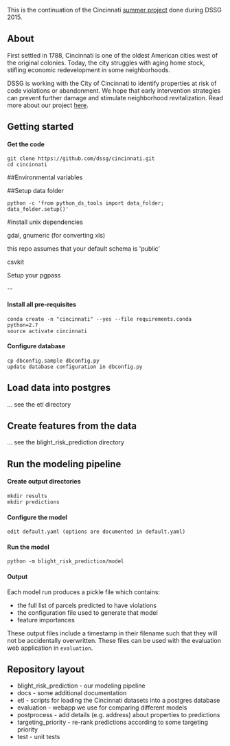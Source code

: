 This is the continuation of the Cincinnati [summer project](https://github.com/dssg/cincinnati2015) done during DSSG 2015.

## About

First settled in 1788, Cincinnati is one of the oldest American cities west of the original colonies. Today, the 
city struggles with aging home stock, stifling economic redevelopment in some neighborhoods. 

DSSG is working with the City of Cincinnati to identify properties at risk of code violations or abandonment. We hope
that early intervention strategies can prevent further damage and stimulate neighborhood revitalization. Read more about
our project [here](http://dssg.uchicago.edu/2015/08/20/cincy-blight-prevention.html). 

## Getting started

#### Get the code

    git clone https://github.com/dssg/cincinnati.git
    cd cincinnati

##Environmental variables

##Setup data folder

`python -c 'from python_ds_tools import data_folder; data_folder.setup()'`

#install unix dependencies

gdal, gnumeric (for converting xls)

this repo assumes that your default schema is 'public'

csvkit

Setup your pgpass

--

#### Install all pre-requisites
    conda create -n "cincinnati" --yes --file requirements.conda python=2.7
    source activate cincinnati

#### Configure database
    cp dbconfig.sample dbconfig.py
    update database configuration in dbconfig.py

## Load data into postgres

... see the etl directory

## Create features from the data

... see the blight_risk_prediction directory

## Run the modeling pipeline

#### Create output directories

    mkdir results
    mkdir predictions
    
#### Configure the model

    edit default.yaml (options are documented in default.yaml)
    
#### Run the model

    python -m blight_risk_prediction/model
   
#### Output

Each model run produces a pickle file which contains:

* the full list of parcels predicted to have violations
* the configuration file used to generate that model
* feature importances

These output files include a timestamp in their filename such that they will not be accidentally overwritten. These files can be used with the evaluation web application in `evaluation`. 

## Repository layout

* blight_risk_prediction - our modeling pipeline
* docs - some additional documentation
* etl - scripts for loading the Cincinnati datasets into a postgres database
* evaluation - webapp we use for comparing different models
* postprocess - add details (e.g. address) about properties to predictions
* targeting_priority - re-rank predictions according to some targeting priority
* test - unit tests

